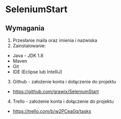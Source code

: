 # SeleniumStart
## Wymagania
1. Przesłanie maila oraz imienia i nazwiska
2. Zainstalowanie:
  * Java - JDK 1.8
  * Maven
  * Git
  * IDE (Eclipse lub IntelliJ)
3. Github - założenie konta i dołączenie do projektu
  * https://github.com/grawix/SeleniumStart
4. Trello - założenie konta i dołączenie do projektu
  * https://trello.com/b/w2PCea0q/tasks